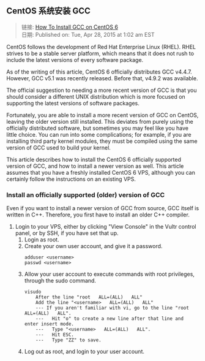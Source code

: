 ## CentOS 系统安装 GCC

> 链接: [How To Install GCC on CentOS 6][link]  
> 日期: Published on: Tue, Apr 28, 2015 at 1:02 am EST

CentOS follows the development of Red Hat Enterprise Linux (RHEL).
RHEL strives to be a stable server platform, which means that it does not rush
to include the latest versions of every software package.

As of the writing of this article, CentOS 6 officially distributes GCC v4.4.7.
However, GCC v5.1 was recently released. Before that, v4.9.2 was available.

The official suggestion to needing a more recent version of GCC is that you
should consider a different UNIX distribution which is more focused on
supporting the latest versions of software packages.

Fortunately, you are able to install a more recent version of GCC on CentOS,
leaving the older version still installed. This deviates from purely using
the officially distributed software, but sometimes you may feel like you have
little choice. You can run into some complications; for example,
if you are installing third party kernel modules, they must be compiled
using the same version of GCC used to build your kernel.

This article describes how to install the CentOS 6 officially supported
version of GCC, and how to install a newer version as well.
This article assumes that you have a freshly installed CentOS 6 VPS,
although you can certainly follow the instructions on an existing VPS.

### Install an officially supported (older) version of GCC

Even if you want to install a newer version of GCC from source,
GCC itself is written in C++.
Therefore, you first have to install an older C++ compiler.

1. Login to your VPS, either by clicking "View Console" in the Vultr control
   panel, or by SSH, if you have set that up.
   1. Login as root.
   1. Create your own user account, and give it a password.
      ```
      adduser <username>
      passwd <username>
      ```
   1. Allow your user account to execute commands with root privileges,
      through the sudo command.
      ```
      visudo
          After the line "root   ALL=(ALL)   ALL"
          Add the line "<username>   ALL=(ALL)   ALL"
          --- If you aren't familiar with vi, go to the line "root   ALL=(ALL)   ALL".
          ---   Hit "o" to create a new line after that line and enter insert mode.
          ---   Type "<username>   ALL=(ALL)   ALL".
          ---   Hit ESC.
          ---   Type "ZZ" to save.
      ```
   1. Log out as root, and login to your user account.


[link]: https://www.vultr.com/docs/how-to-install-gcc-on-centos-6
